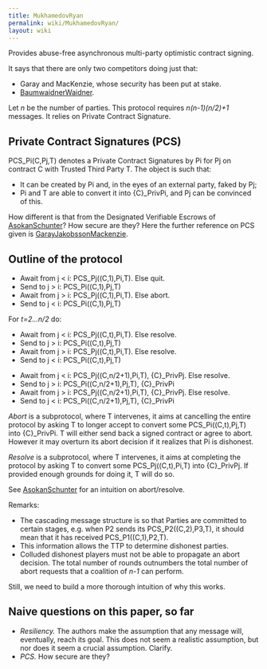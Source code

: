 ```yaml
---
title: MukhamedovRyan
permalink: wiki/MukhamedovRyan/
layout: wiki
---
```


Provides abuse-free asynchronous multi-party optimistic contract
signing.

It says that there are only two competitors doing just that:

-   Garay and MacKenzie, whose security has been put at stake.
-   [BaumwaidnerWaidner](/wiki/BaumwaidnerWaidner "wikilink").

Let *n* be the number of parties. This protocol requires *n(n-1)(n/2)+1*
messages. It relies on Private Contract Signature.

Private Contract Signatures (PCS)
---------------------------------

PCS\_Pi(C,Pj,T) denotes a Private Contract Signatures by Pi for Pj on
contract C with Trusted Third Party T. The object is such that:

-   It can be created by Pi and, in the eyes of an external party, faked
    by Pj;
-   Pi and T are able to convert it into {C}\_PrivPi, and Pj can be
    convinced of this.

How different is that from the Designated Verifiable Escrows of
[AsokanSchunter](/wiki/AsokanSchunter "wikilink")? How secure are they? Here
the further reference on PCS given is
[GarayJakobssonMackenzie](/wiki/GarayJakobssonMackenzie "wikilink").

Outline of the protocol
-----------------------

-   Await from j &lt; i: PCS\_Pj((C,1),Pi,T). Else quit.
-   Send to j &gt; i: PCS\_Pi((C,1),Pj,T)
-   Await from j &gt; i: PCS\_Pj((C,1),Pi,T). Else abort.
-   Send to j &lt; i: PCS\_Pi((C,1),Pj,T)

For *t=2...n/2* do:

-   Await from j &lt; i: PCS\_Pj((C,t),Pi,T). Else resolve.
-   Send to j &gt; i: PCS\_Pi((C,t),Pj,T)
-   Await from j &gt; i: PCS\_Pj((C,t),Pi,T). Else resolve.
-   Send to j &lt; i: PCS\_Pi((C,t),Pj,T)

<!-- -->

-   Await from j &lt; i: PCS\_Pj((C,n/2+1),Pi,T), {C}\_PrivPj.
    Else resolve.
-   Send to j &gt; i: PCS\_Pi((C,n/2+1),Pj,T), {C}\_PrivPi
-   Await from j &gt; i: PCS\_Pj((C,n/2+1),Pi,T), {C}\_PrivPj.
    Else resolve.
-   Send to j &lt; i: PCS\_Pi((C,n/2+1),Pj,T), {C}\_PrivPi

*Abort* is a subprotocol, where T intervenes, it aims at cancelling the
entire protocol by asking T to longer accept to convert some
PCS\_Pi((C,t),Pj,T) into {C}\_PrivPi. T will either send back a signed
contract or agree to abort. However it may overturn its abort decision
if it realizes that Pi is dishonest.

*Resolve* is a subprotocol, where T intervenes, it aims at completing
the protocol by asking T to convert some PCS\_Pj((C,t),Pi,T) into
{C}\_PrivPj. If provided enough grounds for doing it, T will do so.

See [AsokanSchunter](/wiki/AsokanSchunter "wikilink") for an intuition on
abort/resolve.

Remarks:

-   The cascading message structure is so that Parties are committed to
    certain stages, e.g. when P2 sends its PCS\_P2((C,2),P3,T), it
    should mean that it has received PCS\_P1((C,1),P2,T).
-   This information allows the TTP to determine dishonest parties.
-   Colluded dishonest players must not be able to propagate an
    abort decision. The total number of rounds outnumbers the total
    number of abort requests that a coalition of *n-1* can perform.

Still, we need to build a more thorough intuition of why this works.

Naive questions on this paper, so far
-------------------------------------

-   *Resiliency.* The authors make the assumption that any message will,
    eventually, reach its goal. This does not seem a realistic
    assumption, but nor does it seem a crucial assumption. Clarify.
-   *PCS.* How secure are they?

